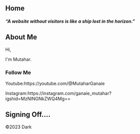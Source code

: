 
  <div class="leftcolumn">
    <div class="card">
      <h2>Home</h2>
      <h5>“A website without visitors is like a ship lost in the horizon.”</h5>
         <h2>About Me</h2>
      <p>Hi,</p>
      <p>I'm Mutahar.<p>                   
     </div>
    <div class="card">
      <h3>Follow Me</h3><p>Youtube:https://youtube.com/@MutaharGanaie</p>
      <p>Instagram:https://instagram.com/ganaie_mutahar?igshid=MzNlNGNkZWQ4Mg==<p>
    </div>
  </div>
</div>

<div class="footer">
  <h2>Signing Off....</h2>
</div>
<p>©2023 Dark<p>
